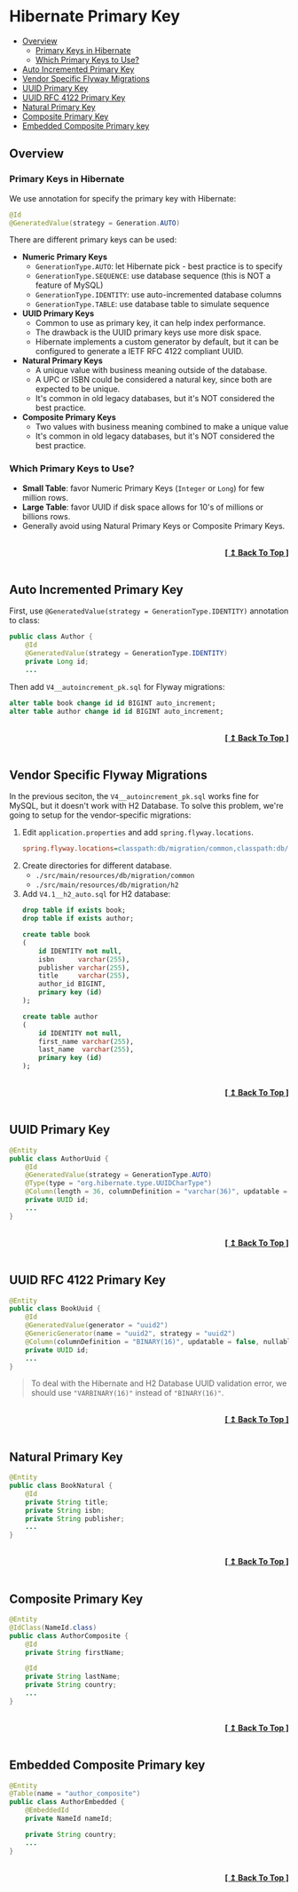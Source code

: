 # Hibernate Primary Key

- [Overview](#overview)
  - [Primary Keys in Hibernate](#primary-keys-in-hibernate)
  - [Which Primary Keys to Use?](#which-primary-keys-to-use)
- [Auto Incremented Primary Key](#auto-incremented-primary-key)
- [Vendor Specific Flyway Migrations](#vendor-specific-flyway-migrations)
- [UUID Primary Key](#uuid-primary-key)
- [UUID RFC 4122 Primary Key](#uuid-rfc-4122-primary-key)
- [Natural Primary Key](#natural-primary-key)
- [Composite Primary Key](#composite-primary-key)
- [Embedded Composite Primary key](#embedded-composite-primary-key)

## Overview

### Primary Keys in Hibernate

We use annotation for specify the primary key with Hibernate:

```java
@Id
@GeneratedValue(strategy = Generation.AUTO)
```

There are different primary keys can be used:

- **Numeric Primary Keys**
  - `GenerationType.AUTO`: let Hibernate pick - best practice is to specify
  - `GenerationType.SEQUENCE`: use database sequence (this is NOT a feature of MySQL)
  - `GenerationType.IDENTITY`: use auto-incremented database columns
  - `GenerationType.TABLE`: use database table to simulate sequence
- **UUID Primary Keys**
  - Common to use as primary key, it can help index performance.
  - The drawback is the UUID primary keys use more disk space.
  - Hibernate implements a custom generator by default, but it can be configured to generate a IETF RFC 4122 compliant UUID.
- **Natural Primary Keys**
  - A unique value with business meaning outside of the database.
  - A UPC or ISBN could be considered a natural key, since both are expected to be unique.
  - It's common in old legacy databases, but it's NOT considered the best practice.
- **Composite Primary Keys**
  - Two values with business meaning combined to make a unique value
  - It's common in old legacy databases, but it's NOT considered the best practice.

### Which Primary Keys to Use?

- **Small Table**: favor Numeric Primary Keys (`Integer` or `Long`) for few million rows.
- **Large Table**: favor UUID if disk space allows for 10's of millions or billions rows.
- Generally avoid using Natural Primary Keys or Composite Primary Keys.

<br/>
<div align="right">
  <b><a href="#hibernate-primary-key">[ ↥ Back To Top ]</a></b>
</div>
<br/>

## Auto Incremented Primary Key

First, use `@GeneratedValue(strategy = GenerationType.IDENTITY)` annotation to class:

```java
public class Author {
    @Id
    @GeneratedValue(strategy = GenerationType.IDENTITY)
    private Long id;
    ...
```

Then add `V4__autoincrement_pk.sql` for Flyway migrations:

```sql
alter table book change id id BIGINT auto_increment;
alter table author change id id BIGINT auto_increment;
```

<br/>
<div align="right">
  <b><a href="#hibernate-primary-key">[ ↥ Back To Top ]</a></b>
</div>
<br/>

## Vendor Specific Flyway Migrations

In the previous seciton, the `V4__autoincrement_pk.sql` works fine for MySQL, but it doesn't work with H2 Database. To solve this problem, we're going to setup for the vendor-specific migrations:

1. Edit `application.properties` and add `spring.flyway.locations`.
    ```ini
    spring.flyway.locations=classpath:db/migration/common,classpath:db/migration/{vendor}
    ```
2. Create directories for different database.
    - `./src/main/resources/db/migration/common`
    - `./src/main/resources/db/migration/h2`
3. Add `V4.1__h2_auto.sql` for H2 database:
    ```sql
    drop table if exists book;
    drop table if exists author;

    create table book
    (
        id IDENTITY not null,
        isbn      varchar(255),
        publisher varchar(255),
        title     varchar(255),
        author_id BIGINT,
        primary key (id)
    );

    create table author
    (
        id IDENTITY not null,
        first_name varchar(255),
        last_name  varchar(255),
        primary key (id)
    );
    ```

<br/>
<div align="right">
  <b><a href="#hibernate-primary-key">[ ↥ Back To Top ]</a></b>
</div>
<br/>

## UUID Primary Key

```java
@Entity
public class AuthorUuid {
    @Id
    @GeneratedValue(strategy = GenerationType.AUTO)
    @Type(type = "org.hibernate.type.UUIDCharType")
    @Column(length = 36, columnDefinition = "varchar(36)", updatable = false, nullable = false)
    private UUID id;
    ...
}
```

<br/>
<div align="right">
  <b><a href="#hibernate-primary-key">[ ↥ Back To Top ]</a></b>
</div>
<br/>

## UUID RFC 4122 Primary Key

```java
@Entity
public class BookUuid {
    @Id
    @GeneratedValue(generator = "uuid2")
    @GenericGenerator(name = "uuid2", strategy = "uuid2")
    @Column(columnDefinition = "BINARY(16)", updatable = false, nullable = false)
    private UUID id;
    ...
}
```

> To deal with the Hibernate and H2 Database UUID validation error, we should use `"VARBINARY(16)"` instead of `"BINARY(16)"`.

<br/>
<div align="right">
  <b><a href="#hibernate-primary-key">[ ↥ Back To Top ]</a></b>
</div>
<br/>

## Natural Primary Key

```java
@Entity
public class BookNatural {
    @Id
    private String title;
    private String isbn;
    private String publisher;
    ...
}
```

<br/>
<div align="right">
  <b><a href="#hibernate-primary-key">[ ↥ Back To Top ]</a></b>
</div>
<br/>

## Composite Primary Key

```java
@Entity
@IdClass(NameId.class)
public class AuthorComposite {
    @Id
    private String firstName;

    @Id
    private String lastName;
    private String country;
    ...
}
```

<br/>
<div align="right">
  <b><a href="#hibernate-primary-key">[ ↥ Back To Top ]</a></b>
</div>
<br/>

## Embedded Composite Primary key

```java
@Entity
@Table(name = "author_composite")
public class AuthorEmbedded {
    @EmbeddedId
    private NameId nameId;

    private String country;
    ...
}
```

<br/>
<div align="right">
  <b><a href="#hibernate-primary-key">[ ↥ Back To Top ]</a></b>
</div>
<br/>